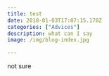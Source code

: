 ```yaml
---
title: test
date: 2018-01-03T17:07:15.178Z
categories: ["Advices"]
description: what can I say
image: /img/blog-index.jpg

---
```

not sure

